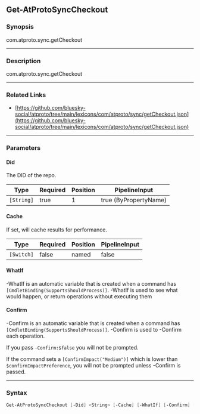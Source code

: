 Get-AtProtoSyncCheckout
-----------------------




### Synopsis
com.atproto.sync.getCheckout



---


### Description

com.atproto.sync.getCheckout



---


### Related Links
* [https://github.com/bluesky-social/atproto/tree/main/lexicons/com/atproto/sync/getCheckout.json](https://github.com/bluesky-social/atproto/tree/main/lexicons/com/atproto/sync/getCheckout.json)





---


### Parameters
#### **Did**

The DID of the repo.






|Type      |Required|Position|PipelineInput        |
|----------|--------|--------|---------------------|
|`[String]`|true    |1       |true (ByPropertyName)|



#### **Cache**

If set, will cache results for performance.






|Type      |Required|Position|PipelineInput|
|----------|--------|--------|-------------|
|`[Switch]`|false   |named   |false        |



#### **WhatIf**
-WhatIf is an automatic variable that is created when a command has ```[CmdletBinding(SupportsShouldProcess)]```.
-WhatIf is used to see what would happen, or return operations without executing them
#### **Confirm**
-Confirm is an automatic variable that is created when a command has ```[CmdletBinding(SupportsShouldProcess)]```.
-Confirm is used to -Confirm each operation.

If you pass ```-Confirm:$false``` you will not be prompted.


If the command sets a ```[ConfirmImpact("Medium")]``` which is lower than ```$confirmImpactPreference```, you will not be prompted unless -Confirm is passed.



---


### Syntax
```PowerShell
Get-AtProtoSyncCheckout [-Did] <String> [-Cache] [-WhatIf] [-Confirm] [<CommonParameters>]
```
